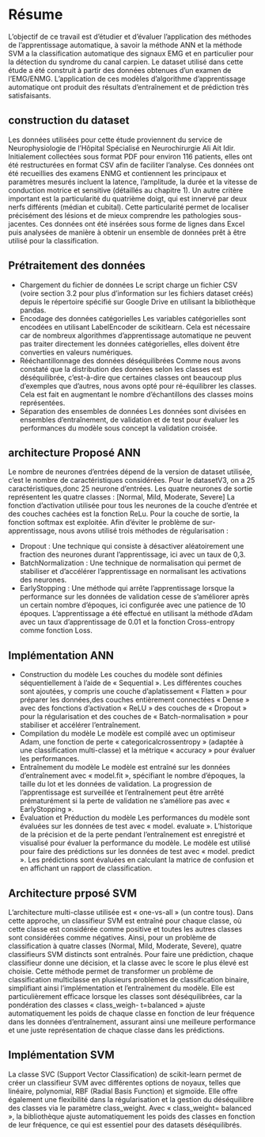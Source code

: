 # Résume 
L’objectif de ce travail est d’étudier et d’évaluer l’application des méthodes
de l’apprentissage automatique, à savoir la méthode ANN et la méthode SVM a la classification
automatique des signaux EMG et en particulier pour la détection du syndrome du canal
carpien.
Le dataset utilisé dans cette étude a été construit à partir des données obtenues d’un examen
de l’EMG/ENMG. L’application de ces modèles d’algorithme d’apprentissage automatique
ont produit des résultats d’entraînement et de prédiction très satisfaisants.
## construction du dataset 
Les données utilisées pour cette étude proviennent du service de Neurophysiologie de
l’Hôpital Spécialisé en Neurochirurgie Ali Ait Idir. Initialement collectées sous format PDF
pour environ 116 patients, elles ont été restructurées en format CSV afin de faciliter l’analyse.
Ces données ont été recueillies des examens ENMG et contiennent les principaux et
paramètres mesurés incluent la latence, l’amplitude, la durée et la vitesse de conduction motrice
et sensitive (détaillés au chapitre 1). Un autre critère important est la particularité du
quatrième doigt, qui est innervé par deux nerfs différents (médian et cubital). Cette particularité
permet de localiser précisément des lésions et de mieux comprendre les pathologies
sous-jacentes.
Ces données ont été insérées sous forme de lignes dans Excel puis analysées de manière
à obtenir un ensemble de données prêt à être utilisé pour la classification.
## Prétraitement des données
- Chargement du fichier de données
Le script charge un fichier CSV (voire section 3.2 pour plus d’information sur les
fichiers dataset créés) depuis le répertoire spécifié sur Google Drive en utilisant
la bibliothèque pandas.
- Encodage des données catégorielles
Les variables catégorielles sont encodées en utilisant LabelEncoder de scikitlearn.
Cela est nécessaire car de nombreux algorithmes d’apprentissage automatique
ne peuvent pas traiter directement les données catégorielles, elles doivent être
converties en valeurs numériques.
- Rééchantillonnage des données déséquilibrées
Comme nous avons constaté que la distribution des données selon les classes est
déséquilibrée, c’est-à-dire que certaines classes ont beaucoup plus d’exemples
que d’autres, nous avons opté pour ré-équilibrer les classes. Cela est fait en augmentant
le nombre d’échantillons des classes moins représentées.
- Séparation des ensembles de données
Les données sont divisées en ensembles d’entraînement, de validation et de test
pour évaluer les performances du modèle sous concept la validation croisée.
## architecture Proposé ANN
Le nombre de neurones d’entrées dépend de la version de dataset utilisée, c’est le
nombre de caractéristiques considérées. Pour le datasetV3, on a 25 caractéristiques,donc 25 neurone d’entrées.
Les quatre neurones de sortie représentent les quatre classes : [Normal, Mild, Moderate,
Severe]
La fonction d’activation utilisée pour tous les neurones de la couche d’entrée et des
couches cachées est la fonction ReLu. Pour la couche de sortie, la fonction softmax est
exploitée.
Afin d’éviter le problème de sur-apprentissage, nous avons utilisé trois méthodes de
régularisation :
- Dropout : Une technique qui consiste à désactiver aléatoirement une fraction des
neurones durant l’apprentissage, ici avec un taux de 0,3.
- BatchNormalization : Une technique de normalisation qui permet de stabiliser et
d’accélérer l’apprentissage en normalisant les activations des neurones.
- EarlyStopping : Une méthode qui arrête l’apprentissage lorsque la performance
sur les données de validation cesse de s’améliorer après un certain nombre d’époques,
ici configurée avec une patience de 10 époques.
L’apprentissage a été effectué en utilisant la méthode d’Adam avec un taux d’apprentissage
de 0.01 et la fonction Cross-entropy comme fonction Loss.
## Implémentation ANN
-  Construction du modèle
Les couches du modèle sont définies séquentiellement à l’aide de « Sequential ».
Les différentes couches sont ajoutées, y compris une couche d’aplatissement
« Flatten » pour préparer les données,des couches entièrement connectées « Dense »
avec des fonctions d’activation « ReLU » des couches de « Dropout » pour la régularisation
et des couches de « Batch-normalisation » pour stabiliser et accélérer
l’entraînement.
- Compilation du modèle
Le modèle est compilé avec un optimiseur Adam, une fonction de perte « categoricalcrossentropy
» (adaptée à une classification multi-classe) et la métrique « accuracy
» pour évaluer les performances.
- Entraînement du modèle
Le modèle est entraîné sur les données d’entraînement avec « model.fit », spécifiant
le nombre d’époques, la taille du lot et les données de validation.
La progression de l’apprentissage est surveillée et l’entraînement peut être arrêté
prématurément si la perte de validation ne s’améliore pas avec « EarlyStopping ».
- Évaluation et Préduction du modèle
Les performances du modèle sont évaluées sur les données de test avec « model.
evaluate ».
L’historique de la précision et de la perte pendant l’entraînement est enregistré et
visualisé pour évaluer la performance du modèle.
Le modèle est utilisé pour faire des prédictions sur les données de test avec « model.
predict ».
Les prédictions sont évaluées en calculant la matrice de confusion et en affichant
un rapport de classification.
## Architecture prposé SVM
L’architecture multi-classe utilisée est « one-vs-all » (un contre tous). Dans cette approche,
un classifieur SVM est entraîné pour chaque classe, où cette classe est considérée comme positive
et toutes les autres classes sont considérées comme négatives. Ainsi, pour un problème
de classification à quatre classes (Normal, Mild, Moderate, Severe), quatre classifieurs SVM
distincts sont entraînés. Pour faire une prédiction, chaque classifieur donne une décision, et
la classe avec le score le plus élevé est choisie.
Cette méthode permet de transformer un problème de classification multiclasse en plusieurs
problèmes de classification binaire, simplifiant ainsi l’implémentation et l’entraînement
du modèle. Elle est particulièrement efficace lorsque les classes sont déséquilibrées, car
la pondération des classes « class_weigh- t=balanced » ajuste automatiquement les poids de
chaque classe en fonction de leur fréquence dans les données d’entraînement, assurant ainsi
une meilleure performance et une juste représentation de chaque classe dans les prédictions.
## Implémentation SVM
  La classe SVC (Support Vector Classification) de scikit-learn permet de créer un classifieur
SVM avec différentes options de noyaux, telles que linéaire, polynomial, RBF (Radial
Basis Function) et sigmoïde. Elle offre également une flexibilité dans la régularisation et
la gestion du déséquilibre des classes via le paramètre class_weight. Avec « class_weight=
balanced », la bibliothèque ajuste automatiquement les poids des classes en fonction de
leur fréquence, ce qui est essentiel pour des datasets déséquilibrés.
